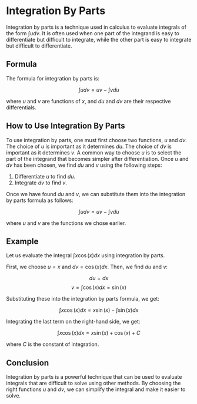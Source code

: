 # Integration By Parts

Integration by parts is a technique used in calculus to evaluate integrals of the form $\int u dv$. It is often used when one part of the integrand is easy to differentiate but difficult to integrate, while the other part is easy to integrate but difficult to differentiate.

## Formula

The formula for integration by parts is:

$$\int u dv = uv - \int v du$$

where $u$ and $v$ are functions of $x$, and $du$ and $dv$ are their respective differentials.

## How to Use Integration By Parts

To use integration by parts, one must first choose two functions, $u$ and $dv$. The choice of $u$ is important as it determines $du$. The choice of $dv$ is important as it determines $v$. A common way to choose $u$ is to select the part of the integrand that becomes simpler after differentiation. Once $u$ and $dv$ has been chosen, we find $du$ and $v$ using the following steps:

1. Differentiate $u$ to find $du$.
2. Integrate $dv$ to find $v$.

Once we have found $du$ and $v$, we can substitute them into the integration by parts formula as follows:

$$\int u dv = uv - \int v du$$

where $u$ and $v$ are the functions we chose earlier.

## Example

Let us evaluate the integral $\int x \cos(x) dx$ using integration by parts.

First, we choose $u = x$ and $dv = \cos(x) dx$. Then, we find $du$ and $v$:

$$du = dx$$
$$v = \int \cos(x) dx = \sin(x)$$

Substituting these into the integration by parts formula, we get:

$$\int x \cos(x) dx = x \sin(x) - \int \sin(x) dx$$

Integrating the last term on the right-hand side, we get:

$$\int x \cos(x) dx = x \sin(x) + \cos(x) + C$$

where $C$ is the constant of integration.

## Conclusion

Integration by parts is a powerful technique that can be used to evaluate integrals that are difficult to solve using other methods. By choosing the right functions $u$ and $dv$, we can simplify the integral and make it easier to solve.
